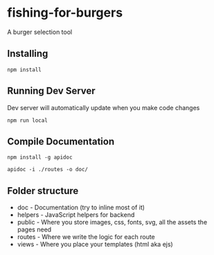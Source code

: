 # fishing-for-burgers

A burger selection tool

## Installing

`npm install`

## Running Dev Server

Dev server will automatically update when you make code changes

`npm run local`

## Compile Documentation

`npm install -g apidoc`

`apidoc -i ./routes -o doc/`

## Folder structure

- doc - Documentation (try to inline most of it)
- helpers - JavaScript helpers for backend
- public - Where you store images, css, fonts, svg, all the assets the pages need
- routes - Where we write the logic for each route
- views - Where you place your templates (html aka ejs)
